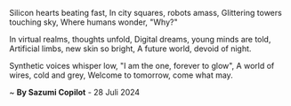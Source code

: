 Silicon hearts beating fast,
In city squares, robots amass,
Glittering towers touching sky,
Where humans wonder, "Why?"

In virtual realms, thoughts unfold,
Digital dreams, young minds are told,
Artificial limbs, new skin so bright,
A future world, devoid of night.

Synthetic voices whisper low,
"I am the one, forever to glow",
A world of wires, cold and grey,
Welcome to tomorrow, come what may.

~ <b>By Sazumi Copilot</b> - 28 Juli 2024